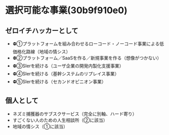 # 選択可能な事業(30b9f910e0)
## ゼロイチハッカーとして
- ⛔️①プラットフォームを組み合わせるローコード・ノーコード事業による低価格化路線（地域の情シス）
- ⛔️②プラットフォーム／SaaSを作る／新規事業を作る（想像がつかない）
- ⛔️③SIerを続ける（ユーザ企業の開発内製化支援事業）
- ⛔️④SIerを続ける（基幹システムのリプレイス事業）
- ⛔️⑤SIerを続ける（セカンドオピニオン事業）

## 個人として
- ネズミ捕獲器のサブスクサービス（完全に別軸、ハード寄り）
- すごくない人のための人生相談所（②に該当）
- 地域の情シス（①に該当）



